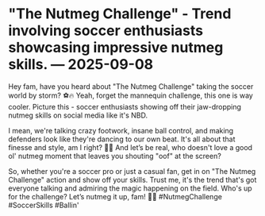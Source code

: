 # "The Nutmeg Challenge" - Trend involving soccer enthusiasts showcasing impressive nutmeg skills. — 2025-09-08

Hey fam, have you heard about "The Nutmeg Challenge" taking the soccer world by storm? ⚽️🔥 Yeah, forget the mannequin challenge, this one is way cooler. Picture this - soccer enthusiasts showing off their jaw-dropping nutmeg skills on social media like it's NBD.

I mean, we're talking crazy footwork, insane ball control, and making defenders look like they're dancing to our own beat. It's all about that finesse and style, am I right? 🕺💥 And let’s be real, who doesn't love a good ol' nutmeg moment that leaves you shouting "oof" at the screen?

So, whether you're a soccer pro or just a casual fan, get in on "The Nutmeg Challenge" action and show off your skills. Trust me, it's the trend that's got everyone talking and admiring the magic happening on the field. Who's up for the challenge? Let’s nutmeg it up, fam! 🌟👟 #NutmegChallenge #SoccerSkills #Ballin'